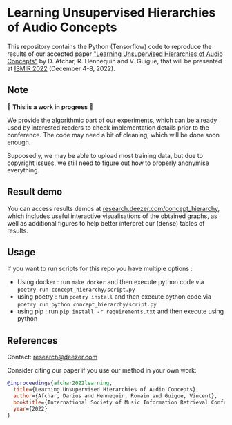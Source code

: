 # Learning Unsupervised Hierarchies of Audio Concepts

This repository contains the Python (Tensorflow) code to reproduce the results of our accepted paper ["Learning Unsupervised Hierarchies of Audio Concepts"](https://arxiv.org/pdf/2207.11231.pdf) by D. Afchar, R. Hennequin and V. Guigue, that will be presented at [ISMIR 2022](https://ismir2022.ismir.net/) (December 4-8, 2022).

## Note

**:hammer: This is a work in progress :wrench:**

We provide the algorithmic part of our experiments, which can be already used by interested readers to check implementation details prior to the conference. The code may need a bit of cleaning, which will be done soon enough.

Supposedly, we may be able to upload most training data, but due to copyright issues, we still need to figure out how to properly anonymise everything.

## Result demo

You can access results demos at [research.deezer.com/concept_hierarchy](http://research.deezer.com/concept_hierarchy/), which includes useful interactive visualisations of the obtained graphs, as well as additional figures to help better interpret our (dense) tables of results.

## Usage

If you want to run scripts for this repo you have multiple options :

* Using docker : run ```make docker``` and then execute python code via \
```poetry run concept_hierarchy/script.py```
* using poetry : run `````poetry install````` and then execute python code via \
```poetry run python concept_hierarchy/script.py```
* using pip : run ```pip install -r requirements.txt``` and then execute using python

## References

Contact: [research@deezer.com](mailto:research@deezer.com)

Consider citing our paper if you use our method in your own work:

```BibTeX
@inproceedings{afchar2022learning,
  title={Learning Unsupervised Hierarchies of Audio Concepts},
  author={Afchar, Darius and Hennequin, Romain and Guigue, Vincent},
  booktitle={International Society of Music Information Retrieval Conference (ISMIR)},
  year={2022}
}
```